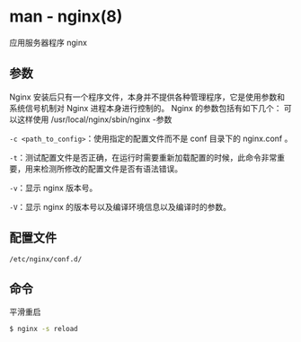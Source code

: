 # man - nginx(8)

应用服务器程序 nginx

## 参数

Nginx 安装后只有一个程序文件，本身并不提供各种管理程序，它是使用参数和系统信号机制对 Nginx 进程本身进行控制的。 Nginx 的参数包括有如下几个：
可以这样使用 /usr/local/nginx/sbin/nginx  -参数

`-c <path_to_config>`：使用指定的配置文件而不是 conf 目录下的 nginx.conf 。

`-t`：测试配置文件是否正确，在运行时需要重新加载配置的时候，此命令非常重要，用来检测所修改的配置文件是否有语法错误。

`-v`：显示 nginx 版本号。

`-V`：显示 nginx 的版本号以及编译环境信息以及编译时的参数。

## 配置文件

```
/etc/nginx/conf.d/
```

## 命令

平滑重启

```bash
$ nginx -s reload
```